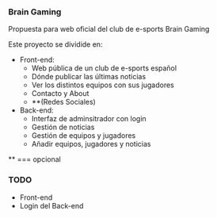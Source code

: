 ### Brain Gaming  

Propuesta para web oficial del club de e-sports Brain Gaming

Este proyecto se dividide en:

- Front-end:
    + Web pública de un club de e-sports español
    + Dónde publicar las últimas noticias
    + Ver los distintos equipos con sus jugadores
    + Contacto y About
    + **(Redes Sociales)
- Back-end:
    + Interfaz de adminsitrador con login
    + Gestión de noticias
    + Gestión de equipos y jugadores
    + Añadir equipos, jugadores y noticias

** === opcional

### TODO

+ Front-end
+ Login del Back-end


